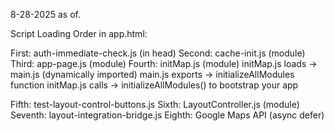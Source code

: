 8-28-2025 as of. 

Script Loading Order in app.html:

First: auth-immediate-check.js (in head)
Second: cache-init.js (module)
Third: app-page.js (module)
Fourth: initMap.js (module)
        initMap.js loads → main.js (dynamically imported)
        main.js exports → initializeAllModules function
        initMap.js calls → initializeAllModules() to bootstrap your app

Fifth: test-layout-control-buttons.js
Sixth: LayoutController.js (module)
Seventh: layout-integration-bridge.js
Eighth: Google Maps API (async defer)